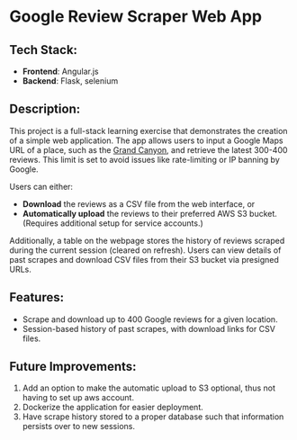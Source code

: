 
# Google Review Scraper Web App

## Tech Stack:
- **Frontend**: Angular.js
- **Backend**: Flask, selenium

## Description:
This project is a full-stack learning exercise that demonstrates the creation of a simple web application. The app allows users to input a Google Maps URL of a place, such as the [Grand Canyon](https://www.google.com/maps/place/Grand+Canyon+National+Park/@36.0917136,-113.5024596,9z/data=!4m16!1m9!3m8!1s0x873312ae759b4d15:0x1f38a9bec9912029!2sGrand+Canyon+National+Park!8m2!3d36.2678855!4d-112.3535253!9m1!1b1!16zL20vMGNucnI!3m5!1s0x873312ae759b4d15:0x1f38a9bec9912029!8m2!3d36.2678855!4d-112.3535253!16zL20vMGNucnI?entry=ttu&g_ep=EgoyMDI0MTAwOS4wIKXMDSoASAFQAw%3D%3D), and retrieve the latest 300-400 reviews. This limit is set to avoid issues like rate-limiting or IP banning by Google.

Users can either:
- **Download** the reviews as a CSV file from the web interface, or
- **Automatically upload** the reviews to their preferred AWS S3 bucket. (Requires additional setup for service accounts.)

Additionally, a table on the webpage stores the history of reviews scraped during the current session (cleared on refresh). Users can view details of past scrapes and download CSV files from their S3 bucket via presigned URLs.

## Features:
- Scrape and download up to 400 Google reviews for a given location.
- Session-based history of past scrapes, with download links for CSV files.

## Future Improvements:
1. Add an option to make the automatic upload to S3 optional, thus not having to set up aws account.
2. Dockerize the application for easier deployment.
3. Have scrape history stored to a proper database such that information persists over to new sessions.

